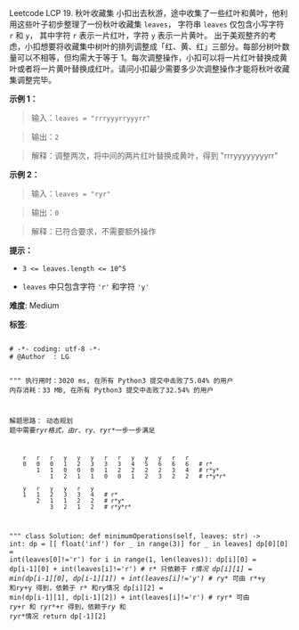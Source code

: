 Leetcode LCP 19. 秋叶收藏集
小扣出去秋游，途中收集了一些红叶和黄叶，他利用这些叶子初步整理了一份秋叶收藏集 `leaves`， 字符串 `leaves` 仅包含小写字符 `r` 和 `y`， 其中字符 `r` 表示一片红叶，字符 `y` 表示一片黄叶。
出于美观整齐的考虑，小扣想要将收藏集中树叶的排列调整成「红、黄、红」三部分。每部分树叶数量可以不相等，但均需大于等于 1。每次调整操作，小扣可以将一片红叶替换成黄叶或者将一片黄叶替换成红叶。请问小扣最少需要多少次调整操作才能将秋叶收藏集调整完毕。



**示例 1：**

>输入：`leaves = "rrryyyrryyyrr"`

>

>输出：`2`

>

>解释：调整两次，将中间的两片红叶替换成黄叶，得到 "rrryyyyyyyyrr"



**示例 2：**

>输入：`leaves = "ryr"`

>

>输出：`0`

>

>解释：已符合要求，不需要额外操作



**提示：**

- `3 <= leaves.length <= 10^5`

- `leaves` 中只包含字符 `'r'` 和字符 `'y'`



 **难度**: Medium



 **标签**: 





<div class="hcb_wrap">
<pre class="prism undefined-numbers lang-python" data-lang="Python"><code>
# -*- coding: utf-8 -*-
# @Author  : LG

"""
执行用时：3020 ms, 在所有 Python3 提交中击败了5.04% 的用户
内存消耗：33 MB, 在所有 Python3 提交中击败了32.54% 的用户

解题思路：
    动态规划
    题中需要r*y*r*格式，由r*、r*y*、r*y*r*一步一步满足

        r   r   r   y   y   y   r   r   y   y   y   r   r
        0   0   0   1   2   3   3   3   4   5   6   6   6   # r*
            1   1   0   0   0   1   2   2   2   2   3   4   # r*y*
                1   2   1   1   0   0   1   2   3   2   2   # r*y*r*

        y   r   y   y   r   y
        1   1   2   3   3   4   # r*
            2   1   1   2   2   # r*y*
                3   2   1   2   # r*y*r*

"""
class Solution:
    def minimumOperations(self, leaves: str) -> int:
        dp = [[ float('inf') for _ in range(3)]  for _ in leaves]
        dp[0][0] = int(leaves[0]!='r')
        for i in range(1, len(leaves)):
            dp[i][0] = dp[i-1][0] + int(leaves[i]!='r')                     # r* 只依赖于 r*情况
            dp[i][1] = min(dp[i-1][0], dp[i-1][1]) + int(leaves[i]!='y')    # r*y* 可由 r*+y 和r*y*+y 得到，依赖于 r* 和r*y*情况
            dp[i][2] = min(dp[i-1][1], dp[i-1][2]) + int(leaves[i]!='r')    # r*y*r* 可由 r*y*+r 和 r*y*r*+r 得到，依赖于r*y* 和 r*y*r*情况
        return dp[-1][2]
</code></pre></div>
